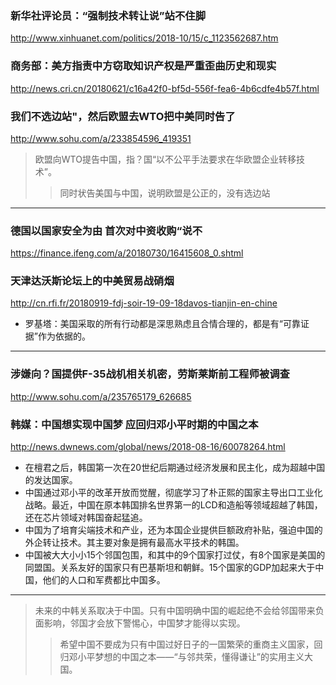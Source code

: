 ### 新华社评论员：“强制技术转让说”站不住脚
http://www.xinhuanet.com/politics/2018-10/15/c_1123562687.htm
### 商务部：美方指责中方窃取知识产权是严重歪曲历史和现实
http://news.cri.cn/20180621/c16a42f0-bf5d-556f-fea6-4b6cdfe4b57f.html
### 我们不选边站"，然后欧盟去WTO把中美同时告了
http://www.sohu.com/a/233854596_419351
>欧盟向WTO提告中国，指？国“以不公平手法要求在华欧盟企业转移技术”。
>>同时状告美国与中国，说明欧盟是公正的，没有选边站
---
### 德国以国家安全为由 首次对中资收购“说不
https://finance.ifeng.com/a/20180730/16415608_0.shtml
### 天津达沃斯论坛上的中美贸易战硝烟
http://cn.rfi.fr/20180919-fdj-soir-19-09-18davos-tianjin-en-chine
- 罗基塔：美国采取的所有行动都是深思熟虑且合情合理的，都是有“可靠证据”作为依据的。
---
### 涉嫌向？国提供F-35战机相关机密，劳斯莱斯前工程师被调查
http://www.sohu.com/a/235765179_626685
### 韩媒：中国想实现中国梦 应回归邓小平时期的中国之本
http://news.dwnews.com/global/news/2018-08-16/60078264.html
- 在檀君之后，韩国第一次在20世纪后期通过经济发展和民主化，成为超越中国的发达国家。
- 中国通过邓小平的改革开放而觉醒，彻底学习了朴正熙的国家主导出口工业化战略。最近，中国在原本韩国排名世界第一的LCD和造船等领域超越了韩国，还在芯片领域对韩国奋起猛追。
- 中国为了培育尖端技术和产业，还为本国企业提供巨额政府补贴，强迫中国的外企转让技术。其主要对象是拥有最高水平技术的韩国。
- 中国被大大小小15个邻国包围，和其中的9个国家打过仗，有8个国家是美国的同盟国。关系友好的国家只有巴基斯坦和朝鲜。15个国家的GDP加起来大于中国，他们的人口和军费都比中国多。
---
>未来的中韩关系取决于中国。只有中国明确中国的崛起绝不会给邻国带来负面影响，邻国才会放下警惕心，中国梦才能得以实现。
>>希望中国不要成为只有中国过好日子的一国繁荣的重商主义国家，回归邓小平梦想的中国之本——“与邻共荣，懂得谦让”的实用主义大国。